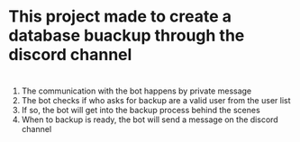 # This project made to create a database buackup through the discord channel
#
1. The communication with the bot happens by private message
2. The bot checks if who asks for backup are a valid user from the user list
3. If so, the bot will get into the backup process behind the scenes
4. When to backup is ready, the bot will send a message on the discord channel